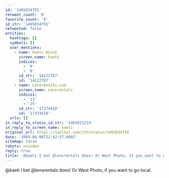 ```yaml
---
id: '1465834755'
retweet_count: '0'
favorite_count: '0'
id_str: '1465834755'
retweeted: false
entities:
  hashtags: []
  symbols: []
  user_mentions:
    - name: Kaeti Hinck
      screen_name: kaeti
      indices:
        - '0'
        - '6'
      id_str: '14122787'
      id: '14122787'
    - name: Lensrentals.com
      screen_name: Lensrentals
      indices:
        - '13'
        - '25'
      id_str: '17374428'
      id: '17374428'
  urls: []
in_reply_to_status_id_str: '1465811214'
in_reply_to_screen_name: kaeti
original_url: https://twitter.com/jth/status/1465834755
date: '2009-04-06T22:42:57.000Z'
sitemap: false
robots: noindex
reply: true
title: '@kaeti I bet @lensrentals does! Or West Photo, if you want to go local.'
---
```


@kaeti I bet @lensrentals does! Or West Photo, if you want to go local.